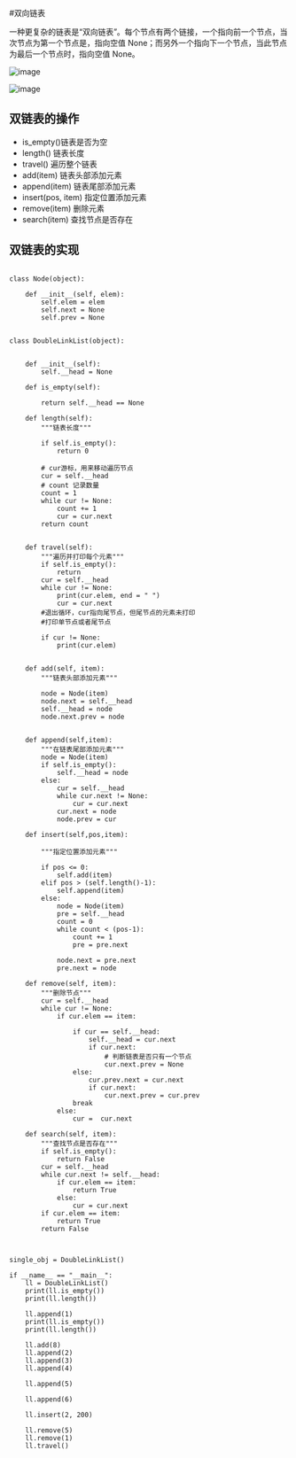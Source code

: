 
#双向链表

一种更复杂的链表是“双向链表”。每个节点有两个链接，一个指向前一个节点，当次节点为第一个节点是，指向空值 None；而另外一个指向下一个节点，当此节点为最后一个节点时，指向空值 None。

![image](https://github.com/xiaoxingchen505/DataStructure-Algorithm-Notes/blob/master/images/dll.png)

![image](https://github.com/xiaoxingchen505/DataStructure-Algorithm-Notes/blob/master/images/dll2.png)

## 双链表的操作

* is_empty()链表是否为空
* length() 链表长度
* travel() 遍历整个链表
* add(item) 链表头部添加元素
* append(item) 链表尾部添加元素
* insert(pos, item) 指定位置添加元素
* remove(item) 删除元素
* search(item) 查找节点是否存在

## 双链表的实现

<pre>
<code>
class Node(object):
    
    def __init__(self, elem):
        self.elem = elem
        self.next = None
        self.prev = None


class DoubleLinkList(object):


    def __init__(self):
        self.__head = None

    def is_empty(self):
    
        return self.__head == None
    
    def length(self):
        """链表长度"""

        if self.is_empty():
            return 0

        # cur游标，用来移动遍历节点
        cur = self.__head
        # count 记录数量
        count = 1
        while cur != None:
            count += 1
            cur = cur.next
        return count


    def travel(self):
        """遍历并打印每个元素"""
        if self.is_empty():
            return
        cur = self.__head
        while cur != None:
            print(cur.elem, end = " ")
            cur = cur.next
        #退出循环，cur指向尾节点，但尾节点的元素未打印
        #打印单节点或者尾节点

        if cur != None:
            print(cur.elem)


    def add(self, item):
        """链表头部添加元素"""

        node = Node(item)
        node.next = self.__head
        self.__head = node
        node.next.prev = node


    def append(self,item):
        """在链表尾部添加元素"""
        node = Node(item)
        if self.is_empty():
            self.__head = node
        else:
            cur = self.__head
            while cur.next != None:
                cur = cur.next
            cur.next = node
            node.prev = cur

    def insert(self,pos,item):

        """指定位置添加元素"""

        if pos <= 0:
            self.add(item)
        elif pos > (self.length()-1):
            self.append(item)
        else:
            node = Node(item)
            pre = self.__head
            count = 0
            while count < (pos-1):
                count += 1
                pre = pre.next

            node.next = pre.next
            pre.next = node

    def remove(self, item):
        """删除节点"""
        cur = self.__head
        while cur != None:
            if cur.elem == item:
                
                if cur == self.__head:
                    self.__head = cur.next
                    if cur.next:
                        # 判断链表是否只有一个节点
                        cur.next.prev = None
                else:
                    cur.prev.next = cur.next
                    if cur.next:        
                        cur.next.prev = cur.prev
                break
            else:
                cur =  cur.next

    def search(self, item):
        """查找节点是否存在"""
        if self.is_empty():
            return False
        cur = self.__head
        while cur.next != self.__head: 
            if cur.elem == item:
                return True
            else:
                cur = cur.next
        if cur.elem == item:
            return True
        return False   



single_obj = DoubleLinkList()

if __name__ == "__main__":
    ll = DoubleLinkList()
    print(ll.is_empty())
    print(ll.length())
    
    ll.append(1)
    print(ll.is_empty())
    print(ll.length())

    ll.add(8)
    ll.append(2)
    ll.append(3)
    ll.append(4)

    ll.append(5)

    ll.append(6)

    ll.insert(2, 200)

    ll.remove(5)
    ll.remove(1)
    ll.travel()
</code>
</pre>